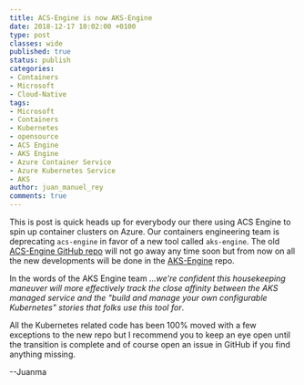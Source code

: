 ```yaml
---
title: ACS-Engine is now AKS-Engine
date: 2018-12-17 10:02:00 +0100
type: post
classes: wide
published: true
status: publish
categories:
- Containers
- Microsoft
- Cloud-Native
tags:
- Microsoft
- Containers
- Kubernetes
- opensource
- ACS Engine
- AKS Engine
- Azure Container Service
- Azure Kubernetes Service
- AKS
author: juan_manuel_rey
comments: true
---
```


This is post is quick heads up for everybody our there using ACS Engine to spin up container clusters on Azure. Our containers engineering team is deprecating `acs-engine` in favor of a new tool called `aks-engine`. The old [ACS-Engine GitHub repo](https://github.com/Azure/acs-engine) will not go away any time soon but from now on all the new developments will be done in the [AKS-Engine](https://github.com/Azure/aks-engine) repo.

In the words of the AKS Engine team *...we're confident this housekeeping maneuver will more effectively track the close affinity between the AKS managed service and the "build and manage your own configurable Kubernetes" stories that folks use this tool for*.

All the Kubernetes related code has been 100% moved with a few exceptions to the new repo but I recommend you to keep an eye open until the transition is complete and of course open an issue in GitHub if you find anything missing.

--Juanma
